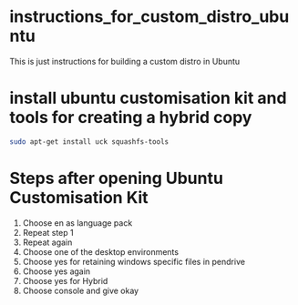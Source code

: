# instructions_for_custom_distro_ubuntu
This is just instructions for building a custom distro in Ubuntu

# install ubuntu customisation kit and tools for creating a hybrid copy
```bash
sudo apt-get install uck squashfs-tools
```
# Steps after opening Ubuntu Customisation Kit
1. Choose en as language pack
2. Repeat step 1
3. Repeat again
4. Choose one of the desktop environments
5. Choose yes for retaining windows specific files in pendrive
6. Choose yes again
7. Choose yes for Hybrid 
8. Choose console and give okay
